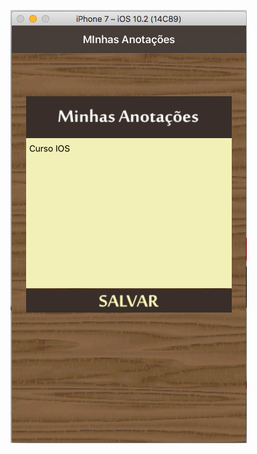 ![alt tag](https://raw.githubusercontent.com/nubioknupp/minhas-anotacoes-app/master/Screenshots/Home.png "Screenshot da tela do Aplicativo")